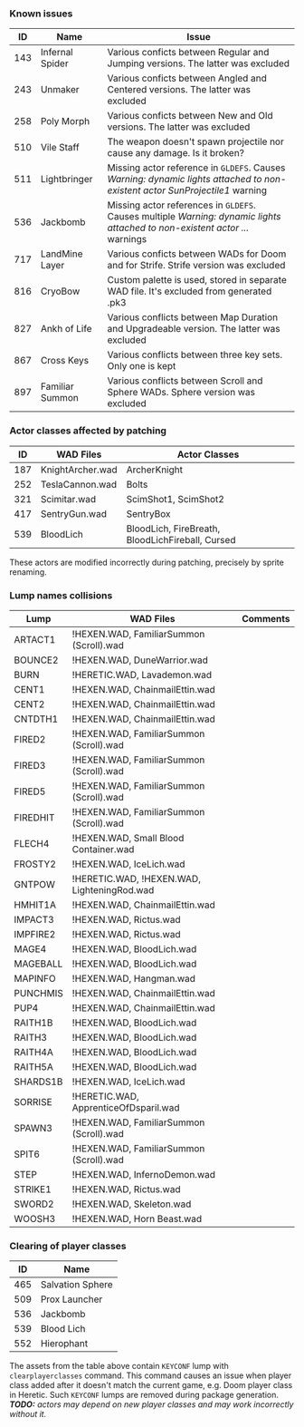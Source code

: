 ### Known issues
|ID |Name | Issue |
|---|-----|-------|
|143|Infernal Spider|Various conficts between Regular and Jumping versions. The latter was excluded|
|243|Unmaker|Various conficts between Angled and Centered versions. The latter was excluded|
|258|Poly Morph|Various conficts between New and Old versions. The latter was excluded|
|510|Vile Staff|The weapon doesn't spawn projectile nor cause any damage. Is it broken?|
|511|Lightbringer|Missing actor reference in `GLDEFS`. Causes _Warning: dynamic lights attached to non-existent actor SunProjectile1_ warning|
|536|Jackbomb|Missing actor references in `GLDEFS`. Causes multiple _Warning: dynamic lights attached to non-existent actor ..._ warnings|
|717|LandMine Layer|Various conficts between WADs for Doom and for Strife. Strife version was excluded|
|816|CryoBow|Custom palette is used, stored in separate WAD file. It's excluded from generated .pk3|
|827|Ankh of Life|Various conflicts between Map Duration and Upgradeable version. The latter was excluded|
|867|Cross Keys|Various conflicts between three key sets. Only one is kept|
|897|Familiar Summon|Various conflicts between Scroll and Sphere WADs. Sphere version was excluded|

### Actor classes affected by patching
|ID|WAD Files|Actor Classes|
|---|---|---|
|187|KnightArcher.wad|ArcherKnight|
|252|TeslaCannon.wad|Bolts|
|321|Scimitar.wad|ScimShot1, ScimShot2|
|417|SentryGun.wad|SentryBox|
|539|BloodLich|BloodLich, FireBreath, BloodLichFireball, Cursed|
These actors are modified incorrectly during patching, precisely by sprite renaming.

### Lump names collisions
|Lump|WAD Files|Comments|
|---|---|---|
|ARTACT1|!HEXEN.WAD, FamiliarSummon (Scroll).wad||
|BOUNCE2|!HEXEN.WAD, DuneWarrior.wad||
|BURN|!HERETIC.WAD, Lavademon.wad||
|CENT1|!HEXEN.WAD, ChainmailEttin.wad||
|CENT2|!HEXEN.WAD, ChainmailEttin.wad||
|CNTDTH1|!HEXEN.WAD, ChainmailEttin.wad||
|FIRED2|!HEXEN.WAD, FamiliarSummon (Scroll).wad||
|FIRED3|!HEXEN.WAD, FamiliarSummon (Scroll).wad||
|FIRED5|!HEXEN.WAD, FamiliarSummon (Scroll).wad||
|FIREDHIT|!HEXEN.WAD, FamiliarSummon (Scroll).wad||
|FLECH4|!HEXEN.WAD, Small Blood Container.wad||
|FROSTY2|!HEXEN.WAD, IceLich.wad||
|GNTPOW|!HERETIC.WAD, !HEXEN.WAD, LighteningRod.wad||
|HMHIT1A|!HEXEN.WAD, ChainmailEttin.wad||
|IMPACT3|!HEXEN.WAD, Rictus.wad||
|IMPFIRE2|!HEXEN.WAD, Rictus.wad||
|MAGE4|!HEXEN.WAD, BloodLich.wad||
|MAGEBALL|!HEXEN.WAD, BloodLich.wad||
|MAPINFO|!HEXEN.WAD, Hangman.wad||
|PUNCHMIS|!HEXEN.WAD, ChainmailEttin.wad||
|PUP4|!HEXEN.WAD, ChainmailEttin.wad||
|RAITH1B|!HEXEN.WAD, BloodLich.wad||
|RAITH3|!HEXEN.WAD, BloodLich.wad||
|RAITH4A|!HEXEN.WAD, BloodLich.wad||
|RAITH5A|!HEXEN.WAD, BloodLich.wad||
|SHARDS1B|!HEXEN.WAD, IceLich.wad||
|SORRISE|!HERETIC.WAD, ApprenticeOfDsparil.wad||
|SPAWN3|!HEXEN.WAD, FamiliarSummon (Scroll).wad||
|SPIT6|!HEXEN.WAD, FamiliarSummon (Scroll).wad||
|STEP|!HEXEN.WAD, InfernoDemon.wad||
|STRIKE1|!HEXEN.WAD, Rictus.wad||
|SWORD2|!HEXEN.WAD, Skeleton.wad||
|WOOSH3|!HEXEN.WAD, Horn Beast.wad||

### Clearing of player classes
|ID|Name|
|---|----|
|465|Salvation Sphere|
|509|Prox Launcher|
|536|Jackbomb|
|539|Blood Lich|
|552|Hierophant|
The assets from the table above contain `KEYCONF` lump with `clearplayerclasses` command. This command causes an issue when player class added after it doesn't match the current game, e.g. Doom player class in Heretic. Such `KEYCONF` lumps are removed during package generation.  
_**TODO:** actors may depend on new player classes and may work incorrectly without it._

